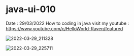 # java-ui-010
Date : 29/03/2022
How to coding in java visit my youtube : https://www.youtube.com/c/HelloWorld-Raven/featured

![2022-03-29_211328](https://user-images.githubusercontent.com/58245926/160655485-aeaab192-d651-40cb-b0c6-97356e487fdb.png)

![2022-03-29_225711](https://user-images.githubusercontent.com/58245926/160655494-5925cca6-fcfc-4217-9d42-de7d83003ff7.png)

